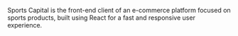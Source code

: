 Sports Capital is the front-end client of an e-commerce platform focused on sports products, built using React for a fast and responsive user experience.
